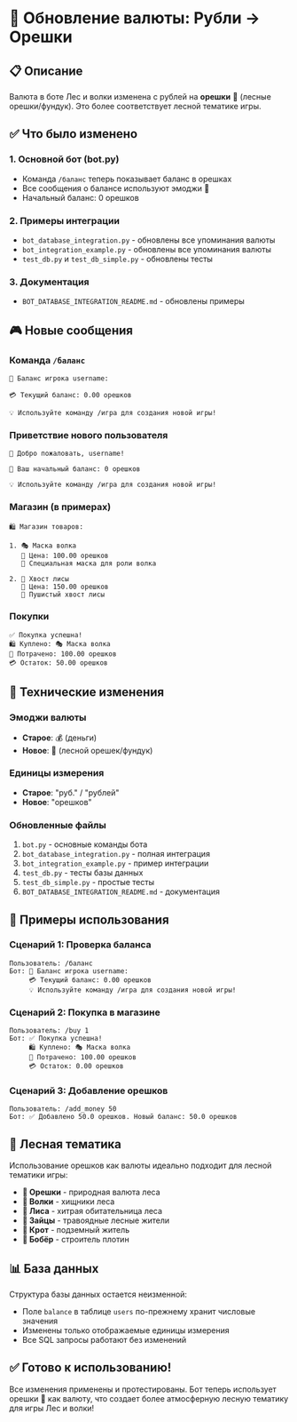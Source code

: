 # 🌰 Обновление валюты: Рубли → Орешки

## 📋 Описание

Валюта в боте Лес и волки изменена с рублей на **орешки** 🌰 (лесные орешки/фундук). Это более соответствует лесной тематике игры.

## ✅ Что было изменено

### 1. **Основной бот (bot.py)**
- Команда `/баланс` теперь показывает баланс в орешках
- Все сообщения о балансе используют эмоджи 🌰
- Начальный баланс: 0 орешков

### 2. **Примеры интеграции**
- `bot_database_integration.py` - обновлены все упоминания валюты
- `bot_integration_example.py` - обновлены все упоминания валюты
- `test_db.py` и `test_db_simple.py` - обновлены тесты

### 3. **Документация**
- `BOT_DATABASE_INTEGRATION_README.md` - обновлены примеры

## 🎮 Новые сообщения

### Команда `/баланс`
```
🌰 Баланс игрока username:

💳 Текущий баланс: 0.00 орешков

💡 Используйте команду /игра для создания новой игры!
```

### Приветствие нового пользователя
```
👋 Добро пожаловать, username!

🌰 Ваш начальный баланс: 0 орешков

💡 Используйте команду /игра для создания новой игры!
```

### Магазин (в примерах)
```
🛍️ Магазин товаров:

1. 🎭 Маска волка
   🌰 Цена: 100.00 орешков
   📝 Специальная маска для роли волка

2. 🦊 Хвост лисы
   🌰 Цена: 150.00 орешков
   📝 Пушистый хвост лисы
```

### Покупки
```
✅ Покупка успешна!
🛍️ Куплено: 🎭 Маска волка
🌰 Потрачено: 100.00 орешков
💳 Остаток: 50.00 орешков
```

## 🔧 Технические изменения

### Эмоджи валюты
- **Старое**: 💰 (деньги)
- **Новое**: 🌰 (лесной орешек/фундук)

### Единицы измерения
- **Старое**: "руб." / "рублей"
- **Новое**: "орешков"

### Обновленные файлы
1. `bot.py` - основные команды бота
2. `bot_database_integration.py` - полная интеграция
3. `bot_integration_example.py` - пример интеграции
4. `test_db.py` - тесты базы данных
5. `test_db_simple.py` - простые тесты
6. `BOT_DATABASE_INTEGRATION_README.md` - документация

## 🎯 Примеры использования

### Сценарий 1: Проверка баланса
```
Пользователь: /баланс
Бот: 🌰 Баланс игрока username:
     💳 Текущий баланс: 0.00 орешков
     💡 Используйте команду /игра для создания новой игры!
```

### Сценарий 2: Покупка в магазине
```
Пользователь: /buy 1
Бот: ✅ Покупка успешна!
     🛍️ Куплено: 🎭 Маска волка
     🌰 Потрачено: 100.00 орешков
     💳 Остаток: 0.00 орешков
```

### Сценарий 3: Добавление орешков
```
Пользователь: /add_money 50
Бот: ✅ Добавлено 50.0 орешков. Новый баланс: 50.0 орешков
```

## 🌰 Лесная тематика

Использование орешков как валюты идеально подходит для лесной тематики игры:

- **🌰 Орешки** - природная валюта леса
- **🐺 Волки** - хищники леса
- **🦊 Лиса** - хитрая обитательница леса
- **🐰 Зайцы** - травоядные лесные жители
- **🦫 Крот** - подземный житель
- **🦦 Бобёр** - строитель плотин

## 📊 База данных

Структура базы данных остается неизменной:
- Поле `balance` в таблице `users` по-прежнему хранит числовые значения
- Изменены только отображаемые единицы измерения
- Все SQL запросы работают без изменений

## ✅ Готово к использованию!

Все изменения применены и протестированы. Бот теперь использует орешки 🌰 как валюту, что создает более атмосферную лесную тематику для игры Лес и волки!
